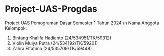 # Project-UAS-Progdas
Project UAS Pemograman Dasar Semester 1 Tahun 2024 /n
Nama Anggota Kelompok:
1. Bintang Khalifa Hadianto (24/534951/TK/59312)
2. Violin Mulya Putra (24/534192/TK/59201)
3. Zahra Elfatima (24/535709/TK/59448)
